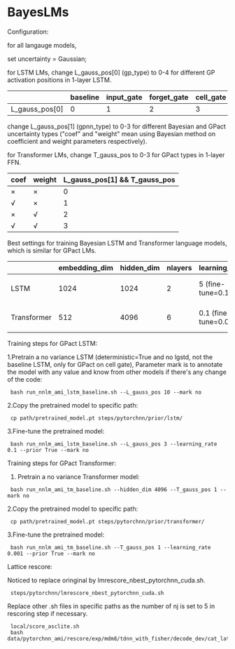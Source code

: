 # BayesLMs

Configuration: 

for all langauge models, 

set uncertainty = Gaussian;

for LSTM LMs, change L_gauss_pos[0] (gp_type) to 0-4 for different GP activation positions in 1-layer LSTM.

|                | baseline | input_gate | forget_gate | cell_gate | output_gate |
| -------------- | -------- | ---------- | ----------- | --------- | ----------- |
| L_gauss_pos[0] | 0        | 1          | 2           | 3         | 4           |

change L_gauss_pos[1] (gpnn_type) to 0-3 for different Bayesian and GPact uncertainty types ("coef" and "weight" mean using Bayesian method on coefficient and weight parameters respectively).

for Transformer LMs, change T_gauss_pos to 0-3 for GPact types in 1-layer FFN.

| coef    | weight  | L_gauss_pos[1] && T_gauss_pos |
| ------- | ------- | ----------------------------- |
| &times; | &times; | 0                             |
| &radic; | &times; | 1                             |
| &times; | &radic; | 2                             |
| &radic; | &radic; | 3                             |

Best settings for training Bayesian LSTM and Transformer language models, which is similar for GPact LMs.

|             | embedding_dim | hidden_dim | nlayers | learning_rate         | dropout | pretrain | Bayesian_pos                              |
| ----------- | ------------- | ---------- | ------- | --------------------- | ------- | -------- | ----------------------------------------- |
| LSTM        | 1024          | 1024       | 2       | 5 (fine-tune=0.1)     | 0.2     | False    | cell gate (L_bayes_pos=3, L_gauss_pos=31) |
| Transformer | 512           | 4096       | 6       | 0.1 (fine-tune=0.001) | 0.2     | True     | FFN (T_bayes_pos=FFN, T_gauss_pos=3)      |

Training steps for GPact LSTM:

1.Pretrain a no variance LSTM (deterministic=True and no lgstd, not the baseline LSTM, only for GPact on cell gate), Parameter mark is to annotate the model with any value and know from other models if there's any change of the code:
```
 bash run_nnlm_ami_lstm_baseline.sh --L_gauss_pos 10 --mark no
```

2.Copy the pretrained model to specific path:
```
 cp path/pretrained_model.pt steps/pytorchnn/prior/lstm/
```

3.Fine-tune the pretrained model:
```
 bash run_nnlm_ami_lstm_baseline.sh --L_gauss_pos 3 --learning_rate 0.1 --prior True --mark no
```

Training steps for GPact Transformer:

1. Pretrain a no variance Transformer model:
```
 bash run_nnlm_ami_tm_baseline.sh --hidden_dim 4096 --T_gauss_pos 1 --mark no
```

2.Copy the pretrained model to specific path:
```
 cp path/pretrained_model.pt steps/pytorchnn/prior/transformer/
```

3.Fine-tune the pretrained model:
```
 bash run_nnlm_ami_tm_baseline.sh --T_gauss_pos 1 --learning_rate 0.001 --prior True --mark no
```

Lattice rescore:

Noticed to replace oringinal by lmrescore_nbest_pytorchnn_cuda.sh.

```
 steps/pytorchnn/lmrescore_nbest_pytorchnn_cuda.sh
```

Replace other .sh files in specific paths as the number of nj is set to 5 in rescoring step if necessary.

```
 local/score_asclite.sh
 bash data/pytorchnn_ami/rescore/exp/mdm8/tdnn_with_fisher/decode_dev/cat_lat.sh
```

